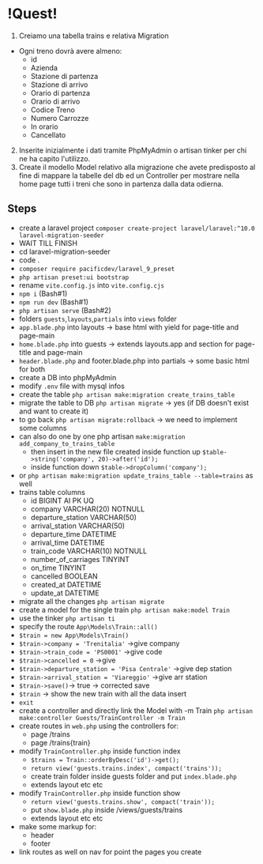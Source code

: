 # !Quest! #

1. Creiamo una tabella trains e relativa Migration
 - Ogni treno dovrà avere almeno:
    - id
    - Azienda
    - Stazione di partenza
    - Stazione di arrivo
    - Orario di partenza
    - Orario di arrivo
    - Codice Treno
    - Numero Carrozze
    - In orario
    - Cancellato

2. Inserite inizialmente i dati tramite PhpMyAdmin o artisan tinker per chi ne ha capito l'utilizzo.
3. Create il modello Model relativo alla migrazione che avete predisposto al fine di mappare la tabelle del db ed un Controller per mostrare nella home page tutti i treni che sono in partenza dalla data odierna.

## Steps ##

- create a laravel project `composer create-project laravel/laravel:^10.0 laravel-migration-seeder`
- WAIT TILL FINISH
- cd laravel-migration-seeder
- code .
- `composer require pacificdev/laravel_9_preset`
- `php artisan preset:ui bootstrap`
- rename `vite.config.js` into `vite.config.cjs`
- `npm i` (Bash#1)
- `npm run dev` (Bash#1)
- `php artisan serve` (Bash#2)
- folders `guests`,`layouts`,`partials` into `views` folder
- `app.blade.php` into layouts -> base html with yield for page-title and page-main
- `home.blade.php` into guests -> extends layouts.app and section for page-title and page-main
- `header.blade.php` and footer.blade.php into partials -> some basic html for both
- create a DB into phpMyAdmin
- modify `.env` file with mysql infos
- create the table `php artisan make:migration create_trains_table`
- migrate the table to DB `php artisan migrate` -> yes (if DB doesn't exist and want to create it)
- to go back `php artisan migrate:rollback` -> we need to implement some columns
- can also do one by one php artisan `make:migration add_company_to_trains_table`
    - then insert in the new file created inside function up `$table->string('company', 20)->after('id');`
    - inside function down `$table->dropColumn('company');`
- or `php artisan make:migration update_trains_table --table=trains` as well
- trains table columns
    - id BIGINT AI PK UQ
    - company VARCHAR(20) NOTNULL
    - departure_station VARCHAR(50)
    - arrival_station VARCHAR(50)
    - departure_time DATETIME
    - arrival_time DATETIME
    - train_code VARCHAR(10) NOTNULL
    - number_of_carriages TINYINT
    - on_time TINYINT
    - cancelled BOOLEAN
    - created_at DATETIME
    - update_at DATETIME
- migrate all the changes `php artisan migrate`
- create a model for the single train `php artisan make:model Train`
- use the tinker `php artisan ti`
- specify the route `App\Models\Train::all()`
- `$train = new App\Models\Train()`
- `$train->company = 'Trenitalia'` ->give company
- `$train->train_code = 'PS0001'` ->give code
- `$train->cancelled = 0` ->give
- `$train->departure_station = 'Pisa Centrale'` ->give dep station
- `$train->arrival_station = 'Viareggio'` ->give arr station
- `$train->save()`-> true -> corrected save
- `$train` -> show the new train with all the data insert
- `exit`
- create a controller and directly link the Model with -m Train `php artisan make:controller Guests/TrainController -m Train`
- create routes in `web.php` using the controllers for:
    - page /trains
    - page /trains{train}
- modify `TrainController.php` inside function index
    - `$trains = Train::orderByDesc('id')->get();`
    - `return view('guests.trains.index', compact('trains'));`
    - create train folder inside guests folder and put `index.blade.php`
    - extends layout etc etc
- modify `TrainController.php` inside function show
    - `return view('guests.trains.show', compact('train'));`
    - put `show.blade.php` inside /views/guests/trains
    - extends layout etc etc
- make some markup for:
    - header
    - footer
- link routes as well on nav for point the pages you create